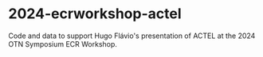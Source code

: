 # 2024-ecrworkshop-actel
Code and data to support Hugo Flávio's presentation of ACTEL at the 2024 OTN Symposium ECR Workshop.
